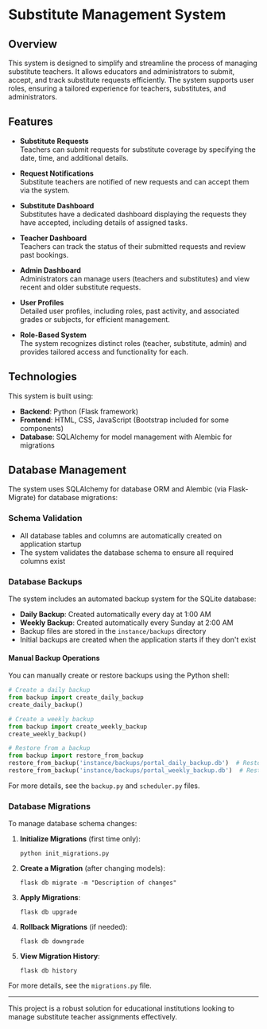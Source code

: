 # Substitute Management System

## Overview

This system is designed to simplify and streamline the process of managing substitute teachers. It allows educators and administrators to submit, accept, and track substitute requests efficiently. The system supports user roles, ensuring a tailored experience for teachers, substitutes, and administrators.

## Features

- **Substitute Requests**  
  Teachers can submit requests for substitute coverage by specifying the date, time, and additional details.

- **Request Notifications**  
  Substitute teachers are notified of new requests and can accept them via the system.

- **Substitute Dashboard**  
  Substitutes have a dedicated dashboard displaying the requests they have accepted, including details of assigned tasks.

- **Teacher Dashboard**  
  Teachers can track the status of their submitted requests and review past bookings.

- **Admin Dashboard**  
  Administrators can manage users (teachers and substitutes) and view recent and older substitute requests.

- **User Profiles**  
  Detailed user profiles, including roles, past activity, and associated grades or subjects, for efficient management.

- **Role-Based System**  
  The system recognizes distinct roles (teacher, substitute, admin) and provides tailored access and functionality for each.

## Technologies

This system is built using:
- **Backend**: Python (Flask framework)
- **Frontend**: HTML, CSS, JavaScript (Bootstrap included for some components)
- **Database**: SQLAlchemy for model management with Alembic for migrations

## Database Management

The system uses SQLAlchemy for database ORM and Alembic (via Flask-Migrate) for database migrations:

### Schema Validation

- All database tables and columns are automatically created on application startup
- The system validates the database schema to ensure all required columns exist

### Database Backups

The system includes an automated backup system for the SQLite database:

- **Daily Backup**: Created automatically every day at 1:00 AM
- **Weekly Backup**: Created automatically every Sunday at 2:00 AM
- Backup files are stored in the `instance/backups` directory
- Initial backups are created when the application starts if they don't exist

#### Manual Backup Operations

You can manually create or restore backups using the Python shell:

```python
# Create a daily backup
from backup import create_daily_backup
create_daily_backup()

# Create a weekly backup
from backup import create_weekly_backup
create_weekly_backup()

# Restore from a backup
from backup import restore_from_backup
restore_from_backup('instance/backups/portal_daily_backup.db')  # Restore from daily backup
restore_from_backup('instance/backups/portal_weekly_backup.db')  # Restore from weekly backup
```

For more details, see the `backup.py` and `scheduler.py` files.

### Database Migrations

To manage database schema changes:

1. **Initialize Migrations** (first time only):
   ```
   python init_migrations.py
   ```

2. **Create a Migration** (after changing models):
   ```
   flask db migrate -m "Description of changes"
   ```

3. **Apply Migrations**:
   ```
   flask db upgrade
   ```

4. **Rollback Migrations** (if needed):
   ```
   flask db downgrade
   ```

5. **View Migration History**:
   ```
   flask db history
   ```

For more details, see the `migrations.py` file.

---

This project is a robust solution for educational institutions looking to manage substitute teacher assignments effectively.
